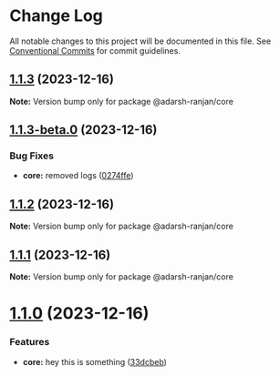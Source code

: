 # Change Log

All notable changes to this project will be documented in this file.
See [Conventional Commits](https://conventionalcommits.org) for commit guidelines.

## [1.1.3](https://github.com/adarsh-ranjan/monorepo/compare/@adarsh-ranjan/core@1.1.3-beta.0...@adarsh-ranjan/core@1.1.3) (2023-12-16)

**Note:** Version bump only for package @adarsh-ranjan/core





## [1.1.3-beta.0](https://github.com/adarsh-ranjan/monorepo/compare/@adarsh-ranjan/core@1.1.2...@adarsh-ranjan/core@1.1.3-beta.0) (2023-12-16)


### Bug Fixes

* **core:** removed logs ([0274ffe](https://github.com/adarsh-ranjan/monorepo/commit/0274ffeb75414fff3eba50fbe9c71f67a99d93c9))





## [1.1.2](https://github.com/adarsh-ranjan/monorepo/compare/@adarsh-ranjan/core@1.1.1...@adarsh-ranjan/core@1.1.2) (2023-12-16)

**Note:** Version bump only for package @adarsh-ranjan/core





## [1.1.1](https://github.com/adarsh-ranjan/monorepo/compare/@adarsh-ranjan/core@1.1.0...@adarsh-ranjan/core@1.1.1) (2023-12-16)

**Note:** Version bump only for package @adarsh-ranjan/core





# [1.1.0](https://github.com/adarsh-ranjan/monorepo/compare/@adarsh-ranjan/core@1.0.1...@adarsh-ranjan/core@1.1.0) (2023-12-16)


### Features

* **core:** hey this is something ([33dcbeb](https://github.com/adarsh-ranjan/monorepo/commit/33dcbeb88f1cba7dd449ab1ddf12209a99b3cdba))

